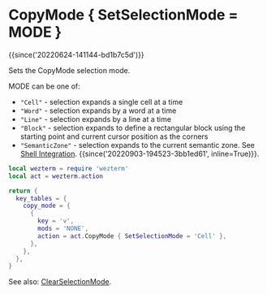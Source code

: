 # CopyMode { SetSelectionMode = MODE }

{{since('20220624-141144-bd1b7c5d')}}

Sets the CopyMode selection mode.

MODE can be one of:

* `"Cell"` - selection expands a single cell at a time
* `"Word"` - selection expands by a word at a time
* `"Line"` - selection expands by a line at a time
* `"Block"` - selection expands to define a rectangular block using the starting point and current cursor position as the corners
* `"SemanticZone"` - selection expands to the current semantic zone. See [Shell Integration](../../../../shell-integration.md). {{since('20220903-194523-3bb1ed61', inline=True)}}.

```lua
local wezterm = require 'wezterm'
local act = wezterm.action

return {
  key_tables = {
    copy_mode = {
      {
        key = 'v',
        mods = 'NONE',
        action = act.CopyMode { SetSelectionMode = 'Cell' },
      },
    },
  },
}
```

See also: [ClearSelectionMode](ClearSelectionMode.md).
